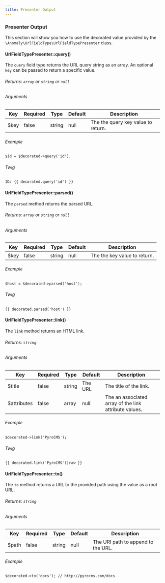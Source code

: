 ```yaml
---
title: Presenter Output 
---
```


### Presenter Output

This section will show you how to use the decorated value provided by the `\Anomaly\UrlFieldType\UrlFieldTypePresenter` class.

#### UrlFieldTypePresenter::query()

The `query` field type returns the URL query string as an array. An optional `key` can be passed to return a specific value.

###### Returns: `array` or `string` or `null`

###### Arguments

<table class="table table-bordered table-striped">
  <thead>
    <tr>
      <th>Key</th>
      <th>Required</th>
      <th>Type</th>
      <th>Default</th>
      <th>Description</th>
    </tr>
  </thead>
  <tbody>
    <tr>
      <td>
        $key
      </td>
      <td>
        false
      </td>
      <td>
        string
      </td>
      <td>
        null
      </td>
      <td>
        The the query key value to return.
      </td>
    </tr>
  </tbody>
</table>

###### Example

    $id = $decorated->query('id');

###### Twig

    ID: {{ decorated.query('id') }}

#### UrlFieldTypePresenter::parsed()

The `parsed` method returns the parsed URL.

###### Returns: `array` or `string` or `null`

###### Arguments

<table class="table table-bordered table-striped">
  <thead>
    <tr>
      <th>Key</th>
      <th>Required</th>
      <th>Type</th>
      <th>Default</th>
      <th>Description</th>
    </tr>
  </thead>
  <tbody>
    <tr>
      <td>
        $key
      </td>
      <td>
        false
      </td>
      <td>
        string
      </td>
      <td>
        null
      </td>
      <td>
        The the key value to return.
      </td>
    </tr>
  </tbody>
</table>

###### Example

    $host = $decorated->parsed('host');

###### Twig

    {{ decorated.parsed('host') }}

#### UrlFieldTypePresenter::link()

The `link` method returns an HTML link.

###### Returns: `string`

###### Arguments

<table class="table table-bordered table-striped">
  <thead>
    <tr>
      <th>Key</th>
      <th>Required</th>
      <th>Type</th>
      <th>Default</th>
      <th>Description</th>
    </tr>
  </thead>
  <tbody>
    <tr>
      <td>
        $title
      </td>
      <td>
        false
      </td>
      <td>
        string
      </td>
      <td>
        The URL
      </td>
      <td>
        The title of the link.
      </td>
    </tr>
    <tr>
      <td>
        $attributes
      </td>
      <td>
        false
      </td>
      <td>
        array
      </td>
      <td>
        null
      </td>
      <td>
        The an associated array of the link attribute values.
      </td>
    </tr>
  </tbody>
</table>

###### Example

    $decorated->link('PyroCMS');

###### Twig

    {{ decorated.link('PyroCMS')|raw }}

#### UrlFieldTypePresenter::to()

The `to` method returns a URL to the provided path using the value as a root URL.

###### Returns: `string`

###### Arguments

<table class="table table-bordered table-striped">
  <thead>
    <tr>
      <th>Key</th>
      <th>Required</th>
      <th>Type</th>
      <th>Default</th>
      <th>Description</th>
    </tr>
  </thead>
  <tbody>
    <tr>
      <td>
        $path
      </td>
      <td>
        false
      </td>
      <td>
        string
      </td>
      <td>
        null
      </td>
      <td>
        The URI path to append to the URL.
      </td>
    </tr>
  </tbody>
</table>

###### Example

    $decorated->to('docs'); // http://pyrocms.com/docs